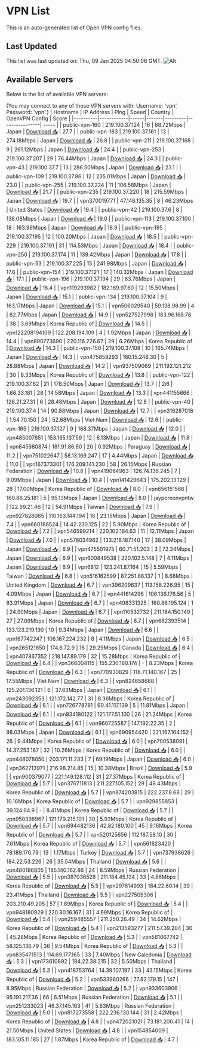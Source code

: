 # VPN List

This is an auto-generated list of Open VPN config files.

## Last Updated

This list was last updated on: Thu, 09 Jan 2025 04:50:06 GMT.
![Alt](https://repobeats.axiom.co/api/embed/186b98318ef1479477931607c1ad7d823f12451f.svg "Repobeats analytics image")

## Available Servers

Below is the list of available VPN servers:

(You may connect to any of these VPN servers with: Username: 'vpn', Password: 'vpn'.)
| Hostname | IP Address | Ping | Speed | Country | OpenVPN Config | Score |
|----------|------------|------|-------|---------|----------------| ----- |
| public-vpn-160 | 219.100.37.124 | 16 | 88.72Mbps | Japan | [Download 📥](./configs/server_0_JP.ovpn) | 27.7 |
| public-vpn-183 | 219.100.37.161 | 13 | 274.18Mbps | Japan | [Download 📥](./configs/server_1_JP.ovpn) | 26.8 |
| public-vpn-211 | 219.100.37.168 | 9 | 261.12Mbps | Japan | [Download 📥](./configs/server_2_JP.ovpn) | 24.4 |
| public-vpn-253 | 219.100.37.207 | 29 | 76.44Mbps | Japan | [Download 📥](./configs/server_3_JP.ovpn) | 24.3 |
| public-vpn-43 | 219.100.37.7 | 13 | 286.50Mbps | Japan | [Download 📥](./configs/server_4_JP.ovpn) | 23.1 |
| public-vpn-109 | 219.100.37.86 | 12 | 235.01Mbps | Japan | [Download 📥](./configs/server_5_JP.ovpn) | 23.0 |
| public-vpn-255 | 219.100.37.224 | 11 | 106.58Mbps | Japan | [Download 📥](./configs/server_6_JP.ovpn) | 21.7 |
| public-vpn-235 | 219.100.37.220 | 18 | 215.59Mbps | Japan | [Download 📥](./configs/server_7_JP.ovpn) | 19.7 |
| vpn370019771 | 47.146.135.35 | 8 | 46.23Mbps | United States | [Download 📥](./configs/server_8_US.ovpn) | 19.4 |
| public-vpn-42 | 219.100.37.6 | 8 | 138.08Mbps | Japan | [Download 📥](./configs/server_9_JP.ovpn) | 19.0 |
| public-vpn-113 | 219.100.37.100 | 18 | 163.99Mbps | Japan | [Download 📥](./configs/server_10_JP.ovpn) | 18.9 |
| public-vpn-195 | 219.100.37.195 | 12 | 100.20Mbps | Japan | [Download 📥](./configs/server_11_JP.ovpn) | 18.5 |
| public-vpn-229 | 219.100.37.191 | 31 | 114.53Mbps | Japan | [Download 📥](./configs/server_12_JP.ovpn) | 18.4 |
| public-vpn-250 | 219.100.37.174 | 11 | 139.42Mbps | Japan | [Download 📥](./configs/server_13_JP.ovpn) | 17.8 |
| public-vpn-53 | 219.100.37.225 | 15 | 241.98Mbps | Japan | [Download 📥](./configs/server_14_JP.ovpn) | 17.6 |
| public-vpn-154 | 219.100.37.121 | 17 | 140.32Mbps | Japan | [Download 📥](./configs/server_15_JP.ovpn) | 17.1 |
| public-vpn-196 | 219.100.37.194 | 29 | 63.76Mbps | Japan | [Download 📥](./configs/server_16_JP.ovpn) | 16.4 |
| vpn119293982 | 182.169.97.60 | 12 | 15.50Mbps | Japan | [Download 📥](./configs/server_17_JP.ovpn) | 15.1 |
| public-vpn-134 | 219.100.37.104 | 9 | 163.17Mbps | Japan | [Download 📥](./configs/server_18_JP.ovpn) | 15.1 |
| vpn506029540 | 59.138.98.99 | 4 | 82.77Mbps | Japan | [Download 📥](./configs/server_19_JP.ovpn) | 14.9 |
| vpn527527998 | 183.96.168.78 | 38 | 3.69Mbps | Korea Republic of | [Download 📥](./configs/server_20_KR.ovpn) | 14.5 |
| vpn122208194109 | 122.208.194.109 | 4 | 1.92Mbps | Japan | [Download 📥](./configs/server_21_JP.ovpn) | 14.4 |
| vpn890773690 | 220.116.226.67 | 29 | 6.26Mbps | Korea Republic of | [Download 📥](./configs/server_22_KR.ovpn) | 14.3 |
| public-vpn-150 | 219.100.37.108 | 10 | 165.74Mbps | Japan | [Download 📥](./configs/server_23_JP.ovpn) | 14.3 |
| vpn475858293 | 180.15.248.30 | 5 | 28.88Mbps | Japan | [Download 📥](./configs/server_24_JP.ovpn) | 14.2 |
| vpn937509069 | 211.192.121.212 | 30 | 8.33Mbps | Korea Republic of | [Download 📥](./configs/server_25_KR.ovpn) | 13.8 |
| public-vpn-122 | 219.100.37.62 | 21 | 178.50Mbps | Japan | [Download 📥](./configs/server_26_JP.ovpn) | 13.7 |
| 2i6 | 1.66.33.181 | 28 | 14.58Mbps | Japan | [Download 📥](./configs/server_27_JP.ovpn) | 13.3 |
| vpn441155666 | 126.21.27.31 | 6 | 28.48Mbps | Japan | [Download 📥](./configs/server_28_JP.ovpn) | 12.8 |
| public-vpn-40 | 219.100.37.4 | 14 | 90.88Mbps | Japan | [Download 📥](./configs/server_29_JP.ovpn) | 12.7 |
| vpn316287018 | 1.54.70.150 | 24 | 52.68Mbps | Viet Nam | [Download 📥](./configs/server_30_VN.ovpn) | 12.6 |
| public-vpn-165 | 219.100.37.127 | 9 | 168.37Mbps | Japan | [Download 📥](./configs/server_31_JP.ovpn) | 12.0 |
| vpn485007651 | 153.165.137.59 | 12 | 6.13Mbps | Japan | [Download 📥](./configs/server_32_JP.ovpn) | 11.8 |
| vpn845980874 | 181.91.86.60 | 20 | 0.92Mbps | Paraguay | [Download 📥](./configs/server_33_PY.ovpn) | 11.2 |
| vpn751022647 | 58.13.169.247 | 17 | 4.44Mbps | Japan | [Download 📥](./configs/server_34_JP.ovpn) | 11.0 |
| vpn167373301 | 176.209.141.230 | 58 | 26.15Mbps | Russian Federation | [Download 📥](./configs/server_35_RU.ovpn) | 10.8 |
| vpn419064963 | 126.74.136.245 | 7 | 9.09Mbps | Japan | [Download 📥](./configs/server_36_JP.ovpn) | 10.4 |
| vpn141429643 | 175.202.13.129 | 28 | 17.00Mbps | Korea Republic of | [Download 📥](./configs/server_37_KR.ovpn) | 8.0 |
| vpn656151566 | 160.86.25.181 | 5 | 95.13Mbps | Japan | [Download 📥](./configs/server_38_JP.ovpn) | 8.0 |
| jayporeonvpntw | 122.99.21.46 | 12 | 54.91Mbps | Taiwan | [Download 📥](./configs/server_39_TW.ovpn) | 7.9 |
| vpn927828065 | 110.163.144.194 | 16 | 23.15Mbps | Japan | [Download 📥](./configs/server_40_JP.ovpn) | 7.4 |
| vpn660186524 | 14.42.230.125 | 22 | 5.90Mbps | Korea Republic of | [Download 📥](./configs/server_41_KR.ovpn) | 7.2 |
| vpn546599214 | 220.102.184.63 | 11 | 12.11Mbps | Japan | [Download 📥](./configs/server_42_JP.ovpn) | 7.0 |
| vpn578034962 | 133.218.187.140 | 17 | 38.09Mbps | Japan | [Download 📥](./configs/server_43_JP.ovpn) | 6.9 |
| vpn475501975 | 60.71.51.203 | 3 | 72.34Mbps | Japan | [Download 📥](./configs/server_44_JP.ovpn) | 6.9 |
| vpn600849538 | 220.102.5.148 | 7 | 4.11Mbps | Japan | [Download 📥](./configs/server_45_JP.ovpn) | 6.9 |
| vpn6812 | 123.241.87.164 | 15 | 5.59Mbps | Taiwan | [Download 📥](./configs/server_46_TW.ovpn) | 6.8 |
| vpn516162599 | 87.251.88.137 | 1 | 8.68Mbps | United Kingdom | [Download 📥](./configs/server_47_GB.ovpn) | 6.7 |
| vpn396209637 | 113.158.226.95 | 15 | 4.09Mbps | Japan | [Download 📥](./configs/server_48_JP.ovpn) | 6.7 |
| vpn441614296 | 106.136.176.56 | 5 | 83.91Mbps | Japan | [Download 📥](./configs/server_49_JP.ovpn) | 6.7 |
| vpn498331325 | 160.86.195.124 | 1 | 24.90Mbps | Japan | [Download 📥](./configs/server_50_JP.ovpn) | 6.7 |
| vpn110532732 | 211.184.150.149 | 27 | 27.09Mbps | Korea Republic of | [Download 📥](./configs/server_51_KR.ovpn) | 6.7 |
| vpn682393514 | 133.123.219.190 | 10 | 9.34Mbps | Japan | [Download 📥](./configs/server_52_JP.ovpn) | 6.6 |
| vpn167742247 | 106.167.224.232 | 8 | 4.11Mbps | Japan | [Download 📥](./configs/server_53_JP.ovpn) | 6.5 |
| vpn265121650 | 174.6.72.9 | 16 | 29.29Mbps | Canada | [Download 📥](./configs/server_54_CA.ovpn) | 6.4 |
| vpn407867352 | 218.147.89.179 | 32 | 15.28Mbps | Korea Republic of | [Download 📥](./configs/server_55_KR.ovpn) | 6.4 |
| vpn366004115 | 155.230.180.174 | - | 8.23Mbps | Korea Republic of | [Download 📥](./configs/server_56_KR.ovpn) | 6.3 |
| vpn770930829 | 118.71.140.167 | 25 | 17.55Mbps | Viet Nam | [Download 📥](./configs/server_57_VN.ovpn) | 6.3 |
| vpn824658668 | 125.201.136.121 | 6 | 37.63Mbps | Japan | [Download 📥](./configs/server_58_JP.ovpn) | 6.1 |
| vpn243092353 | 121.172.142.77 | 31 | 8.36Mbps | Korea Republic of | [Download 📥](./configs/server_59_KR.ovpn) | 6.1 |
| vpn726778781 | 60.41.117.139 | 5 | 11.81Mbps | Japan | [Download 📥](./configs/server_60_JP.ovpn) | 6.1 |
| vpn934180122 | 121.177.51.100 | 26 | 21.24Mbps | Korea Republic of | [Download 📥](./configs/server_61_KR.ovpn) | 6.1 |
| vpn960725587 | 147.192.22.35 | 2 | 98.03Mbps | Japan | [Download 📥](./configs/server_62_JP.ovpn) | 6.1 |
| vpn690954420 | 221.167.164.152 | 26 | 9.44Mbps | Korea Republic of | [Download 📥](./configs/server_63_KR.ovpn) | 6.0 |
| vpn700538091 | 14.37.253.187 | 32 | 10.26Mbps | Korea Republic of | [Download 📥](./configs/server_64_KR.ovpn) | 6.0 |
| vpn448078050 | 203.171.11.233 | 7 | 69.19Mbps | Japan | [Download 📥](./configs/server_65_JP.ovpn) | 6.0 |
| vpn362713971 | 216.98.214.85 | 15 | 10.38Mbps | Brazil | [Download 📥](./configs/server_66_BR.ovpn) | 5.9 |
| vpn900379077 | 221.149.128.112 | 31 | 27.37Mbps | Korea Republic of | [Download 📥](./configs/server_67_KR.ovpn) | 5.7 |
| vpn376711813 | 211.227.105.152 | 29 | 48.43Mbps | Korea Republic of | [Download 📥](./configs/server_68_KR.ovpn) | 5.7 |
| vpn874203815 | 222.237.8.68 | 29 | 10.16Mbps | Korea Republic of | [Download 📥](./configs/server_69_KR.ovpn) | 5.7 |
| vpn929855853 | 39.124.64.9 | - | 8.41Mbps | Korea Republic of | [Download 📥](./configs/server_70_KR.ovpn) | 5.7 |
| vpn950398967 | 121.179.215.101 | 30 | 5.93Mbps | Korea Republic of | [Download 📥](./configs/server_71_KR.ovpn) | 5.7 |
| vpn694482136 | 42.82.180.100 | 45 | 9.16Mbps | Korea Republic of | [Download 📥](./configs/server_72_KR.ovpn) | 5.7 |
| vpn520125656 | 112.187.58.10 | 30 | 7.61Mbps | Korea Republic of | [Download 📥](./configs/server_73_KR.ovpn) | 5.7 |
| vpn561623420 | 78.189.170.79 | 13 | 1.17Mbps | Turkey | [Download 📥](./configs/server_74_TR.ovpn) | 5.7 |
| vpn737938626 | 184.22.53.226 | 26 | 35.54Mbps | Thailand | [Download 📥](./configs/server_75_TH.ovpn) | 5.6 |
| vpn480186805 | 185.140.162.86 | 24 | 8.59Mbps | Russian Federation | [Download 📥](./configs/server_76_RU.ovpn) | 5.5 |
| vpn387036528 | 211.184.45.124 | 33 | 4.86Mbps | Korea Republic of | [Download 📥](./configs/server_77_KR.ovpn) | 5.5 |
| vpn297814993 | 184.22.60.14 | 39 | 23.41Mbps | Thailand | [Download 📥](./configs/server_78_TH.ovpn) | 5.5 |
| vpn227505306 | 203.210.49.205 | 57 | 1.89Mbps | Korea Republic of | [Download 📥](./configs/server_79_KR.ovpn) | 5.4 |
| vpn948180929 | 220.80.16.167 | 31 | 4.69Mbps | Korea Republic of | [Download 📥](./configs/server_80_KR.ovpn) | 5.4 |
| vpn259485557 | 211.250.26.49 | 34 | 14.62Mbps | Korea Republic of | [Download 📥](./configs/server_81_KR.ovpn) | 5.4 |
| vpn213593277 | 211.57.39.204 | 30 | 45.28Mbps | Korea Republic of | [Download 📥](./configs/server_82_KR.ovpn) | 5.3 |
| vpn561067742 | 58.125.136.79 | 36 | 9.54Mbps | Korea Republic of | [Download 📥](./configs/server_83_KR.ovpn) | 5.3 |
| vpn835471513 | 114.69.177.165 | 33 | 7.40Mbps | New Caledonia | [Download 📥](./configs/server_84_NC.ovpn) | 5.3 |
| vpn173610892 | 184.22.38.215 | 32 | 5.50Mbps | Thailand | [Download 📥](./configs/server_85_TH.ovpn) | 5.3 |
| vpn418753764 | 14.39.107.197 | 33 | 43.15Mbps | Korea Republic of | [Download 📥](./configs/server_86_KR.ovpn) | 5.2 |
| vpn533980266 | 77.82.179.15 | 147 | 8.95Mbps | Russian Federation | [Download 📥](./configs/server_87_RU.ovpn) | 5.2 |
| vpn933603906 | 95.191.217.36 | 66 | 6.51Mbps | Russian Federation | [Download 📥](./configs/server_88_RU.ovpn) | 5.1 |
| vpn251233023 | 46.37.145.163 | 41 | 5.83Mbps | Russian Federation | [Download 📥](./configs/server_89_RU.ovpn) | 5.0 |
| vpn817273558 | 222.236.130.144 | 31 | 2.42Mbps | Korea Republic of | [Download 📥](./configs/server_90_KR.ovpn) | 4.8 |
| vpn472021021 | 73.181.200.41 | 14 | 21.50Mbps | United States | [Download 📥](./configs/server_91_US.ovpn) | 4.8 |
| vpn154854009 | 183.105.11.185 | 27 | 1.87Mbps | Korea Republic of | [Download 📥](./configs/server_92_KR.ovpn) | 4.7 |
